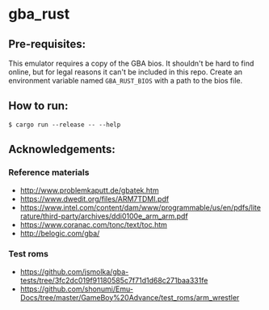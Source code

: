 # gba_rust

## Pre-requisites:
This emulator requires a copy of the GBA bios. It shouldn't be hard to find online, but for legal reasons it can't be included in this repo. Create an environment variable named `GBA_RUST_BIOS` with a path to the bios file.

## How to run:

`$ cargo run --release -- --help`

## Acknowledgements:

### Reference materials
- http://www.problemkaputt.de/gbatek.htm
- https://www.dwedit.org/files/ARM7TDMI.pdf
- https://www.intel.com/content/dam/www/programmable/us/en/pdfs/literature/third-party/archives/ddi0100e_arm_arm.pdf
- https://www.coranac.com/tonc/text/toc.htm
- http://belogic.com/gba/

### Test roms
- https://github.com/jsmolka/gba-tests/tree/3fc2dc019f91180585c7f71d1d68c271baa331fe
- https://github.com/shonumi/Emu-Docs/tree/master/GameBoy%20Advance/test_roms/arm_wrestler